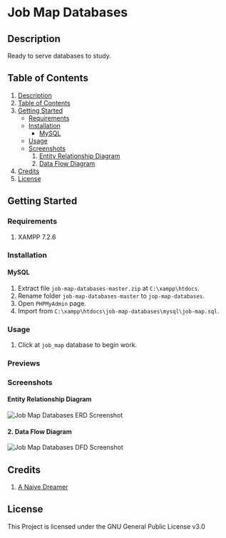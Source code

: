 # Job Map Databases

## Description

Ready to serve databases to study.

## Table of Contents

1. [Description](#description)
2. [Table of Contents](#table-of-contents)
3. [Getting Started](#getting-started)
   - [Requirements](#requirements)
   - [Installation](#installation)
     - [MySQL](#mysql)
   - [Usage](#usage)
   - [Screenshots](#screenshots)
     1. [Entity Relationship Diagram](#entity-relationship-diagram)
     2. [Data Flow Diagram](#data-flow-diagram)
4. [Credits](#credits)
5. [License](#license)

## Getting Started

### Requirements

1. XAMPP 7.2.6

### Installation

#### MySQL

1. Extract file ```job-map-databases-master.zip``` at ```C:\xampp\htdocs```.
2. Rename folder ```job-map-databases-master``` to ```jop-map-databases```.
3. Open ```PHPMyAdmin``` page.
4. Import from ```C:\xampp\htdocs\job-map-databases\mysql\job-map.sql```.

### Usage

1. Click at ```job_map``` database to begin work.

### Previews

### Screenshots

#### Entity Relationship Diagram

![Job Map Databases ERD Screenshot](https://justanaivedreamer.files.wordpress.com/2019/03/job-map-physical-erd.png)

#### 2. Data Flow Diagram

![Job Map Databases DFD Screenshot](https://justanaivedreamer.files.wordpress.com/2019/03/job-map-data-flow-diagram.png)

## Credits

1. [A Naive Dreamer](https://github.com/A-Naive-Dreamer)

## License

This Project is licensed under the GNU General Public License v3.0
